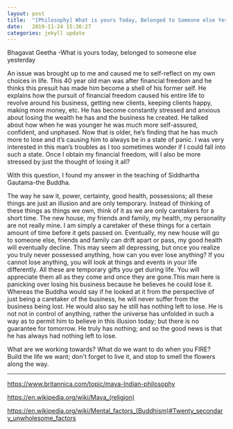 ```yaml
---
layout: post
title:  "[Philosophy] What is yours Today, Belonged to Someone else Yesterday"
date:   2019-11-24 15:36:27
categories: jekyll update
---
```


Bhagavat Geetha -What is yours today, belonged to someone else yesterday


An issue was brought up to me and caused me to self-reflect on my own choices in life. This 40 year old man was after financial freedom and he thinks this presuit has made him become a shell of his former self. He explains how the pursuit of financial freedom caused his entire life to revolve around his business, getting new clients, keeping clients happy, making more money, etc. He has become constantly stressed and anxious about losing the wealth he has and the business he created. He talked about how when he was younger he was much more self-assured, confident, and unphased. Now that is older, he’s finding that he has much more to lose and it’s causing him to always be in a state of panic.
I was very interested in this man’s troubles as I too sometimes wonder if I could fall into such a state. Once I obtain my financial freedom, will I also be more stressed by just the thought of losing it all? 

With this question, I found my answer in the teaching of Siddhartha Gautama-the Buddha.
 
The way he saw it, power, certainty, good health, possessions; all these things are just an illusion and are only temporary. Instead of thinking of these things as things we own, think of it as we are only caretakers for a short time. The new house, my friends and family, my health, my personality are not really mine. I am simply a caretaker of these things for a certain amount of time before it gets passed on. Eventually, my new house will go to someone else, friends and family can drift apart or pass, my good health will eventually decline. This may seem all depressing, but once you realize you truly never possessed anything, how can you ever lose anything? If you cannot lose anything, you will look at things and events in your life differently. All these are temporary gifts you get during life. You will appreciate them all as they come and once they are gone.This man here is panicking over losing his business because he believes he could lose it. Whereas the Buddha would say if he looked at it from the perspective of just being a caretaker of the business, he will never suffer from the business being lost. He would also say he still has nothing left to lose. He is not not in control of anything, rather the universe has unfolded in such a way as to permit him to believe in this illusion today; but there is no guarantee for tomorrow. He truly has nothing; and so the good news is that he has always had nothing left to lose.


What are we working towards? What do we want to do when you FIRE? Build the life we want; don't forget to live it, and stop to smell the flowers along the way.

___________________

https://www.britannica.com/topic/maya-Indian-philosophy

https://en.wikipedia.org/wiki/Maya_(religion)

https://en.wikipedia.org/wiki/Mental_factors_(Buddhism)#Twenty_secondary_unwholesome_factors